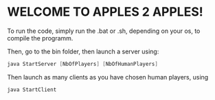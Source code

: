 # WELCOME TO APPLES 2 APPLES!

To run the code, simply run the .bat or .sh, depending on your os, to compile the programm.

Then, go to the bin folder, then launch a server using:
```java
java StartServer [NbOfPlayers] [NbOfHumanPlayers]
```
Then launch as many clients as you have chosen human players, using 
```java
java StartClient
```